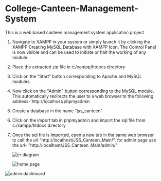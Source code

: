 
# College-Canteen-Management-System
This is a web based canteen management system application project

1. Navigate to XAMPP in your system or simply launch it by clicking the XAMPP Creating MySQL Database with XAMPP Icon. The Control Panel is now visible and can be used to initiate or halt the working of any module.

2. Place the extracted zip file in c:/xampp/htdocs directory

3. Click on the "Start" button corresponding to Apache and MySQL modules.

4. Now click on the "Admin" button corresponding to the MySQL module. This automatically redirects the user to a web browser to the following address-
http://localhost/phpmyadmin

5. Create a database in the name "jss_canteen"

6. Click on the import tab in phpmyadmin and import the sql file from c:/xampp/htdocs directory

7. Once the sql file is imported, open a new tab in the same web browser to call the url "http://localhost/JSS_Canteen_Main/". for admin page use the url- "http://localhost/JSS_Canteen_Main/admin/"

   ![er diagram](https://github.com/sanjana459/College-Canteen-Management-System/assets/85347345/ea735dfa-0543-4bfc-b3c0-0034277316ab)

   ![home page](https://github.com/sanjana459/College-Canteen-Management-System/assets/85347345/2cd53a3c-e048-4df8-9983-bb6922efe202)

  ![admin dashboard](https://github.com/sanjana459/College-Canteen-Management-System/assets/85347345/5c4a03ca-2327-482c-a2e2-e3170690741c)



